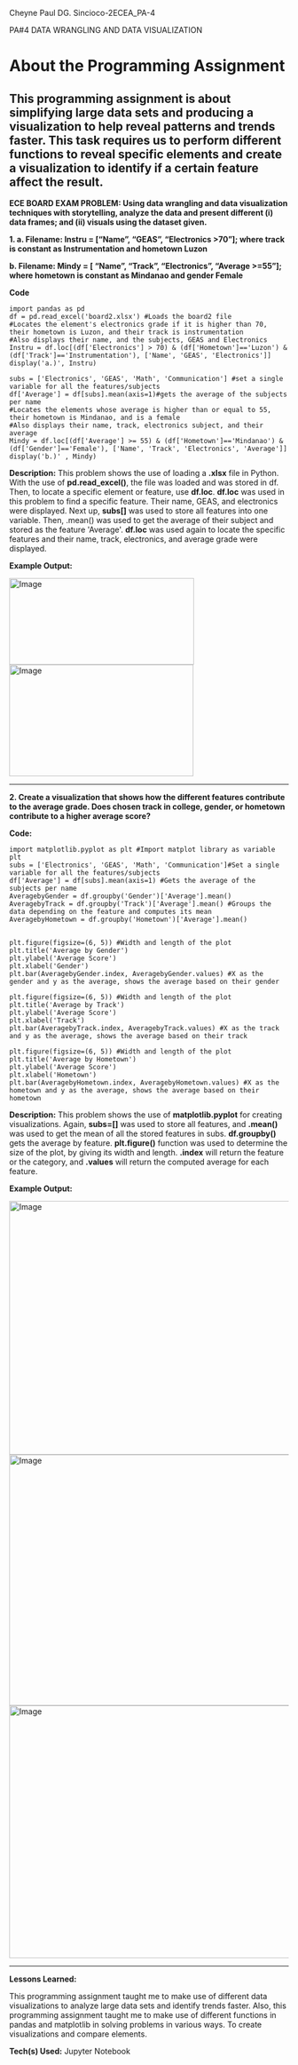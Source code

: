 Cheyne Paul DG. Sincioco-2ECEA_PA-4

PA#4 DATA WRANGLING AND DATA VISUALIZATION

# __About the Programming Assignment__
This programming assignment is about simplifying large data sets and producing a visualization to help reveal patterns and trends faster. This task requires us to perform different functions to reveal specific elements and create a visualization to identify if a certain feature affect the result.
------------------------------------------------------------------------------------------------------------------------------------------------------
__ECE BOARD EXAM PROBLEM: Using data wrangling and data visualization techniques with storytelling, analyze the data and present different (i) data frames; and (ii) visuals using the dataset given.__

__1.  a. Filename: Instru = [“Name”, “GEAS”, “Electronics >70”]; where track is constant as
Instrumentation and hometown Luzon__

  __b. Filename: Mindy = [ “Name”, “Track”, “Electronics”, “Average >=55”]; where hometown is
constant as Mindanao and gender Female__

__Code__
```
import pandas as pd
df = pd.read_excel('board2.xlsx') #Loads the board2 file 
#Locates the element's electronics grade if it is higher than 70, their hometown is Luzon, and their track is instrumentation
#Also displays their name, and the subjects, GEAS and Electronics
Instru = df.loc[(df['Electronics'] > 70) & (df['Hometown']=='Luzon') & (df['Track']=='Instrumentation'), ['Name', 'GEAS', 'Electronics']] 
display('a.)', Instru)

subs = ['Electronics', 'GEAS', 'Math', 'Communication'] #set a single variable for all the features/subjects
df['Average'] = df[subs].mean(axis=1)#gets the average of the subjects per name
#Locates the elements whose average is higher than or equal to 55, their hometown is Mindanao, and is a female
#Also displays their name, track, electronics subject, and their average
Mindy = df.loc[(df['Average'] >= 55) & (df['Hometown']=='Mindanao') & (df['Gender']=='Female'), ['Name', 'Track', 'Electronics', 'Average']]
display('b.)' , Mindy)
```
__Description:__ This problem shows the use of loading a __.xlsx__ file in Python. With the use of __pd.read_excel()__, the file was loaded and was stored in df. Then, to locate a specific element or feature, use __df.loc__. __df.loc__ was used in this problem to find a specific feature. Their name, GEAS, and electronics were displayed. Next up, __subs[]__ was used to store all features into one variable. Then, .mean() was used to get the average of their subject and stored as the feature 'Average'. __df.loc__ was used again to locate the specific features and their name, track, electronics, and average grade were displayed.

__Example Output:__

<img width="333" height="156" alt="Image" src="https://github.com/user-attachments/assets/0d312a02-83d3-4d3c-a8ec-8e9a159842be" />

<img width="332" height="201" alt="Image" src="https://github.com/user-attachments/assets/805a2d05-6f30-42e5-a035-24c2b33c11ce" />

------------------------------------------------------------------------------------------------------------------------------------------------------
__2. Create a visualization that shows how the different features contribute to the average grade. Does chosen track in college, gender, or hometown contribute to a higher average score?__

__Code:__
```
import matplotlib.pyplot as plt #Import matplot library as variable plt
subs = ['Electronics', 'GEAS', 'Math', 'Communication']#Set a single variable for all the features/subjects
df['Average'] = df[subs].mean(axis=1) #Gets the average of the subjects per name
AveragebyGender = df.groupby('Gender')['Average'].mean() 
AveragebyTrack = df.groupby('Track')['Average'].mean() #Groups the data depending on the feature and computes its mean
AveragebyHometown = df.groupby('Hometown')['Average'].mean()


plt.figure(figsize=(6, 5)) #Width and length of the plot
plt.title('Average by Gender')
plt.ylabel('Average Score')
plt.xlabel('Gender')
plt.bar(AveragebyGender.index, AveragebyGender.values) #X as the gender and y as the average, shows the average based on their gender

plt.figure(figsize=(6, 5)) #Width and length of the plot
plt.title('Average by Track')
plt.ylabel('Average Score')
plt.xlabel('Track')
plt.bar(AveragebyTrack.index, AveragebyTrack.values) #X as the track and y as the average, shows the average based on their track

plt.figure(figsize=(6, 5)) #Width and length of the plot
plt.title('Average by Hometown')
plt.ylabel('Average Score')
plt.xlabel('Hometown')
plt.bar(AveragebyHometown.index, AveragebyHometown.values) #X as the hometown and y as the average, shows the average based on their hometown
```

__Description:__ This problem shows the use of __matplotlib.pyplot__ for creating visualizations. Again, __subs=[]__ was used to store all features, and __.mean()__ was used to get the mean of all the stored features in subs. __df.groupby()__ gets the average by feature. __plt.figure()__ function was used to determine the size of the plot, by giving its width and length. __.index__ will return the feature or the category, and __.values__ will return the computed average for each feature.

__Example Output:__

<img width="531" height="457" alt="Image" src="https://github.com/user-attachments/assets/4f6b1092-7f11-4613-a030-7c70721fba78" />

<img width="531" height="452" alt="Image" src="https://github.com/user-attachments/assets/1d55282b-13fd-4d8b-ab5b-a6d634edebf8" />

<img width="519" height="455" alt="Image" src="https://github.com/user-attachments/assets/a5f19dd2-5d2a-4f22-bca0-39e3aebb4529" />

------------------------------------------------------------------------------------------------------------------------------------------------------
__Lessons Learned:__

This programming assignment taught me to make use of different data visualizations to analyze large data sets and identify trends faster. Also, this programming assignment taught me to make use of different functions in pandas and matplotlib in solving problems in various ways. To create visualizations and compare elements.

__Tech(s) Used:__ Jupyter Notebook

